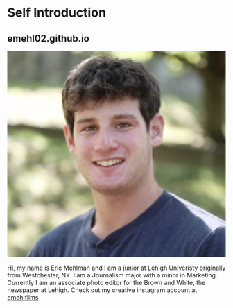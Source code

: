 # Self Introduction
## emehl02.github.io
![Eric Mehlman](https://github.com/emehl02/emehl02.github.io/blob/main/Eric%20Mehlman%20Photo.png?raw=true)

Hi, my name is Eric Mehlman and I am a junior at Lehigh Univeristy originally from Westchester, NY. I am a Journalism major with a minor in Marketing. Currently I am an associate photo editor for the Brown and White, the newspaper at Lehigh.
Check out my creative instagram account at [emehlfilms](https://www.instagram.com/emehlfilms/)
